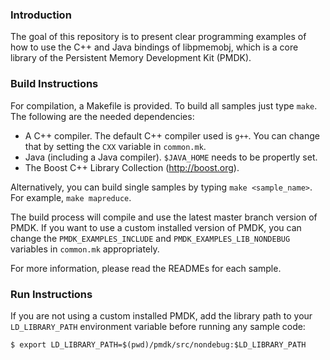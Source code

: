 ### Introduction

The goal of this repository is to present clear programming examples of how to
use the C++ and Java bindings of libpmemobj, which is a core library of the
Persistent Memory Development Kit (PMDK).

### Build Instructions

For compilation, a Makefile is provided.  To build all samples just type
`make`. The following are the needed dependencies:

 - A C++ compiler. The default C++ compiler used is `g++`. You can change that
   by setting the `CXX` variable in `common.mk`.
 - Java (including a Java compiler). `$JAVA_HOME` needs to be propertly set.
 - The Boost C++ Library Collection (http://boost.org).

Alternatively, you can build single samples by typing `make <sample_name>`. For
example, `make mapreduce`.

The build process will compile and use the latest master branch version of
PMDK. If you want to use a custom installed version of PMDK, you can change the
`PMDK_EXAMPLES_INCLUDE` and `PMDK_EXAMPLES_LIB_NONDEBUG` variables in
`common.mk` appropriately.

For more information, please read the READMEs for each sample.

### Run Instructions

If you are not using a custom installed PMDK, add the library path to your 
`LD_LIBRARY_PATH` environment variable before running any sample code:

	$ export LD_LIBRARY_PATH=$(pwd)/pmdk/src/nondebug:$LD_LIBRARY_PATH

